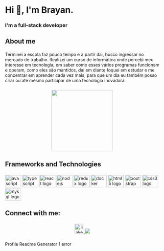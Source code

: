 <h1 align="left">Hi 👋, I'm Brayan.</h1>

###

<h3 align="left">I'm a full-stack developer</h3>

###

<h2 align="left">About me</h2>

###

<p align="left">Terminei a escola faz pouco tempo e a partir dai, busco ingressar no mercado de trabalho. Realizei um curso de informática onde percebi meu interesse em tecnologia, em saber como esses vários programas funcionam e operam, como eles são mantidos, daí em diante foquei em estudar e me concentrar em aprender cada vez mais, para que um dia eu também posso criar ou até mesmo participar de uma tecnologia inovadora.</p>

###

<div align="center">
  <img height="200" src="https://media.tenor.com/rz7YXvXEWvIAAAAC/core-keeper-core.gif"  />
</div>

###

<h2 align="left">Frameworks and Technologies</h2>

###

<div align="left">
  <img src="https://cdn.jsdelivr.net/gh/devicons/devicon/icons/javascript/javascript-original.svg" height="40" width="52" alt="javascript logo"  />
  <img src="https://cdn.jsdelivr.net/gh/devicons/devicon/icons/typescript/typescript-original.svg" height="40" width="52" alt="typescript logo"  />
  <img src="https://cdn.jsdelivr.net/gh/devicons/devicon/icons/react/react-original-wordmark.svg" height="40" width="52" alt="react logo"  />
  <img src="https://cdn.jsdelivr.net/gh/devicons/devicon/icons/nodejs/nodejs-original.svg" height="40" width="52" alt="nodejs logo"  />
  <img src="https://cdn.jsdelivr.net/gh/devicons/devicon/icons/redux/redux-original.svg" height="40" width="52" alt="redux logo"  />
  <img src="https://cdn.jsdelivr.net/gh/devicons/devicon/icons/docker/docker-plain-wordmark.svg" height="40" width="52" alt="docker logo"  />
  <img src="https://cdn.jsdelivr.net/gh/devicons/devicon/icons/html5/html5-plain-wordmark.svg" height="40" width="52" alt="html5 logo"  />
  <img src="https://cdn.jsdelivr.net/gh/devicons/devicon/icons/bootstrap/bootstrap-original.svg" height="40" width="52" alt="bootstrap logo"  />
  <img src="https://cdn.jsdelivr.net/gh/devicons/devicon/icons/css3/css3-plain-wordmark.svg" height="40" width="52" alt="css3 logo"  />
  <img src="https://cdn.jsdelivr.net/gh/devicons/devicon/icons/mysql/mysql-original-wordmark.svg" height="40" width="52" alt="mysql logo"  />
</div>

###

<h2 align="left">Connect with me:</h2>

###

<div align="center">
  <a href="https://www.linkedin.com/in/braka/" target="_blank">
    <img src="https://img.shields.io/static/v1?message=LinkedIn&logo=linkedin&label=&color=0077B5&logoColor=white&labelColor=&style=for-the-badge" height="31" alt="linkedin logo"  />
  <a href = "mailto:brayan.santosrosa@gmail.com"><img src="https://img.shields.io/badge/-Gmail-%23333?style=for-the-badge&logo=gmail&logoColor=white" target="_blank"></a>
</div>

###
Profile Readme Generator
1 error
